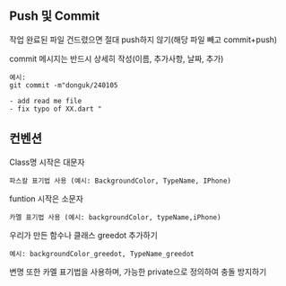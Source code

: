 ## Push 및 Commit

작업 완료된 파일 건드렸으면 절대 push하지 않기(해당 파일 빼고 commit+push)

commit 메시지는 반드시 상세히 작성(이름, 추가사항, 날짜, 추가)

    예시:
    git commit -m"donguk/240105

    - add read me file
    - fix typo of XX.dart "


## 컨벤션

Class명 시작은 대문자

    파스칼 표기법 사용 (예시: BackgroundColor, TypeName, IPhone)

funtion 시작은 소문자

    카멜 표기법 사용 (예시: backgroundColor, typeName,iPhone)


우리가 만든 함수나 클래스 greedot  추가하기

    예시: backgroundColor_greedot, TypeName_greedot

변명 또한 카멜 표기법을 사용하며, 가능한 private으로 정의하여 충돌 방지하기 
